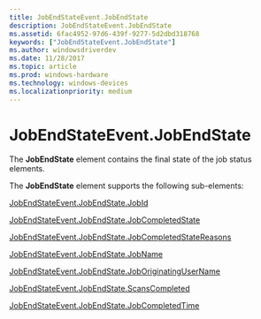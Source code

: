 ```yaml
---
title: JobEndStateEvent.JobEndState
description: JobEndStateEvent.JobEndState
ms.assetid: 6fac4952-97d6-439f-9277-5d2dbd318768
keywords: ["JobEndStateEvent.JobEndState"]
ms.author: windowsdriverdev
ms.date: 11/28/2017
ms.topic: article
ms.prod: windows-hardware
ms.technology: windows-devices
ms.localizationpriority: medium
---
```


# JobEndStateEvent.JobEndState


The **JobEndState** element contains the final state of the job status elements.

The **JobEndState** element supports the following sub-elements:

[JobEndStateEvent.JobEndState.JobId](jobendstateevent-jobendstate-jobid.md)

[JobEndStateEvent.JobEndState.JobCompletedState](jobendstateevent-jobendstate-jobcompletedstate.md)

[JobEndStateEvent.JobEndState.JobCompletedStateReasons](jobendstateevent-jobendstate-jobcompletedstatereasons.md)

[JobEndStateEvent.JobEndState.JobName](jobendstateevent-jobendstate-jobname.md)

[JobEndStateEvent.JobEndState.JobOriginatingUserName](jobendstateevent-jobendstate-joboriginatingusername.md)

[JobEndStateEvent.JobEndState.ScansCompleted](jobendstateevent-jobendstate-scanscompleted.md)

[JobEndStateEvent.JobEndState.JobCompletedTime](jobendstateevent-jobendstate-jobcompletedtime.md)

 

 





